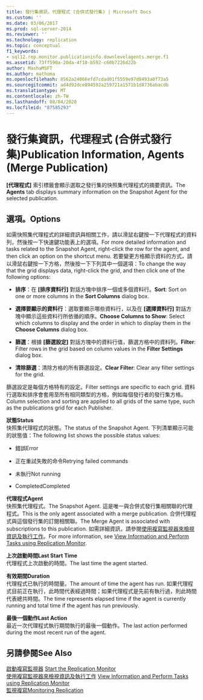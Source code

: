 ```yaml
---
title: 發行集資訊，代理程式 (合併式發行集) | Microsoft Docs
ms.custom: ''
ms.date: 03/06/2017
ms.prod: sql-server-2014
ms.reviewer: ''
ms.technology: replication
ms.topic: conceptual
f1_keywords:
- sql12.rep.monitor.publicationinfo.downlevelagents.merge.f1
ms.assetid: 73ff590a-20da-4f10-b592-c60b7226d22b
author: MashaMSFT
ms.author: mathoma
ms.openlocfilehash: 8562a24066efd7cdad01f5559e97d8493a0f73a5
ms.sourcegitcommit: ad4d92dce894592a259721a1571b1d8736abacdb
ms.translationtype: MT
ms.contentlocale: zh-TW
ms.lasthandoff: 08/04/2020
ms.locfileid: "87585293"
---
```

# <a name="publication-information-agents-merge-publication"></a><span data-ttu-id="3f12c-102">發行集資訊，代理程式 (合併式發行集)</span><span class="sxs-lookup"><span data-stu-id="3f12c-102">Publication Information, Agents (Merge Publication)</span></span>
  <span data-ttu-id="3f12c-103">**[代理程式]** 索引標籤會顯示選取之發行集的快照集代理程式的摘要資訊。</span><span class="sxs-lookup"><span data-stu-id="3f12c-103">The **Agents** tab displays summary information on the Snapshot Agent for the selected publication.</span></span>  
  
## <a name="options"></a><span data-ttu-id="3f12c-104">選項。</span><span class="sxs-lookup"><span data-stu-id="3f12c-104">Options</span></span>  
 <span data-ttu-id="3f12c-105">如需快照集代理程式的詳細資訊與相關工作，請以滑鼠右鍵按一下代理程式的資料列，然後按一下快速鍵功能表上的選項。</span><span class="sxs-lookup"><span data-stu-id="3f12c-105">For more detailed information and tasks related to the Snapshot Agent, right-click the row for the agent, and then click an option on the shortcut menu.</span></span> <span data-ttu-id="3f12c-106">若要變更方格顯示資料的方式，請以滑鼠右鍵按一下方格，然後按一下下列其中一個選項：</span><span class="sxs-lookup"><span data-stu-id="3f12c-106">To change the way that the grid displays data, right-click the grid, and then click one of the following options:</span></span>  
  
-   <span data-ttu-id="3f12c-107">**排序**：在 **[排序資料行]** 對話方塊中排序一個或多個資料行。</span><span class="sxs-lookup"><span data-stu-id="3f12c-107">**Sort**: Sort on one or more columns in the **Sort Columns** dialog box.</span></span>  
  
-   <span data-ttu-id="3f12c-108">**選擇要顯示的資料行**：選取要顯示哪些資料行，以及在 **[選擇資料行]** 對話方塊中顯示這些資料行所依循的順序。</span><span class="sxs-lookup"><span data-stu-id="3f12c-108">**Choose Columns to Show**: Select which columns to display and the order in which to display them in the **Choose Columns** dialog box.</span></span>  
  
-   <span data-ttu-id="3f12c-109">**篩選**：根據 **[篩選設定]** 對話方塊中的資料行值，篩選方格中的資料列。</span><span class="sxs-lookup"><span data-stu-id="3f12c-109">**Filter**: Filter rows in the grid based on column values in the **Filter Settings** dialog box.</span></span>  
  
-   <span data-ttu-id="3f12c-110">**清除篩選**：清除方格的所有篩選設定。</span><span class="sxs-lookup"><span data-stu-id="3f12c-110">**Clear Filter**: Clear any filter settings for the grid.</span></span>  
  
 <span data-ttu-id="3f12c-111">篩選設定是每個方格特有的設定。</span><span class="sxs-lookup"><span data-stu-id="3f12c-111">Filter settings are specific to each grid.</span></span> <span data-ttu-id="3f12c-112">資料行選取和排序會套用至所有相同類型的方格，例如每個發行者的發行集方格。</span><span class="sxs-lookup"><span data-stu-id="3f12c-112">Column selection and sorting are applied to all grids of the same type, such as the publications grid for each Publisher.</span></span>  
  
 <span data-ttu-id="3f12c-113">**狀態**</span><span class="sxs-lookup"><span data-stu-id="3f12c-113">**Status**</span></span>  
 <span data-ttu-id="3f12c-114">快照集代理程式的狀態。</span><span class="sxs-lookup"><span data-stu-id="3f12c-114">The status of the Snapshot Agent.</span></span> <span data-ttu-id="3f12c-115">下列清單顯示可能的狀態值：</span><span class="sxs-lookup"><span data-stu-id="3f12c-115">The following list shows the possible status values:</span></span>  
  
-   <span data-ttu-id="3f12c-116">錯誤</span><span class="sxs-lookup"><span data-stu-id="3f12c-116">Error</span></span>  
  
-   <span data-ttu-id="3f12c-117">正在重試失敗的命令</span><span class="sxs-lookup"><span data-stu-id="3f12c-117">Retrying failed commands</span></span>  
  
-   <span data-ttu-id="3f12c-118">未執行</span><span class="sxs-lookup"><span data-stu-id="3f12c-118">Not running</span></span>  
  
-   <span data-ttu-id="3f12c-119">Completed</span><span class="sxs-lookup"><span data-stu-id="3f12c-119">Completed</span></span>  
  
 <span data-ttu-id="3f12c-120">**代理程式**</span><span class="sxs-lookup"><span data-stu-id="3f12c-120">**Agent**</span></span>  
 <span data-ttu-id="3f12c-121">快照集代理程式。</span><span class="sxs-lookup"><span data-stu-id="3f12c-121">The Snapshot Agent.</span></span> <span data-ttu-id="3f12c-122">這是唯一與合併式發行集相關聯的代理程式。</span><span class="sxs-lookup"><span data-stu-id="3f12c-122">This is the only agent associated with a merge publication.</span></span> <span data-ttu-id="3f12c-123">合併代理程式與這個發行集的訂閱相關聯。</span><span class="sxs-lookup"><span data-stu-id="3f12c-123">The Merge Agent is associated with subscriptions to this publication.</span></span> <span data-ttu-id="3f12c-124">如需詳細資訊，請參閱[使用複寫監視器來檢視資訊及執行工作](monitor/view-information-and-perform-tasks-replication-monitor.md)。</span><span class="sxs-lookup"><span data-stu-id="3f12c-124">For more information, see [View Information and Perform Tasks using Replication Monitor](monitor/view-information-and-perform-tasks-replication-monitor.md).</span></span>  
  
 <span data-ttu-id="3f12c-125">**上次啟動時間**</span><span class="sxs-lookup"><span data-stu-id="3f12c-125">**Last Start Time**</span></span>  
 <span data-ttu-id="3f12c-126">代理程式上次啟動的時間。</span><span class="sxs-lookup"><span data-stu-id="3f12c-126">The last time the agent started.</span></span>  
  
 <span data-ttu-id="3f12c-127">**有效期間**</span><span class="sxs-lookup"><span data-stu-id="3f12c-127">**Duration**</span></span>  
 <span data-ttu-id="3f12c-128">代理程式已執行的時間量。</span><span class="sxs-lookup"><span data-stu-id="3f12c-128">The amount of time the agent has run.</span></span> <span data-ttu-id="3f12c-129">如果代理程式目前正在執行，此時間代表經過時間；如果代理程式是先前有執行過，則此時間代表總共時間。</span><span class="sxs-lookup"><span data-stu-id="3f12c-129">The time represents elapsed time if the agent is currently running and total time if the agent has run previously.</span></span>  
  
 <span data-ttu-id="3f12c-130">**最後一個動作**</span><span class="sxs-lookup"><span data-stu-id="3f12c-130">**Last Action**</span></span>  
 <span data-ttu-id="3f12c-131">最近一次代理程式執行期間執行的最後一個動作。</span><span class="sxs-lookup"><span data-stu-id="3f12c-131">The last action performed during the most recent run of the agent.</span></span>  
  
## <a name="see-also"></a><span data-ttu-id="3f12c-132">另請參閱</span><span class="sxs-lookup"><span data-stu-id="3f12c-132">See Also</span></span>  
 <span data-ttu-id="3f12c-133">[啟動複寫監視器](monitor/start-the-replication-monitor.md) </span><span class="sxs-lookup"><span data-stu-id="3f12c-133">[Start the Replication Monitor](monitor/start-the-replication-monitor.md) </span></span>  
 <span data-ttu-id="3f12c-134">[使用複寫監視器來檢視資訊及執行工作](monitor/view-information-and-perform-tasks-replication-monitor.md) </span><span class="sxs-lookup"><span data-stu-id="3f12c-134">[View Information and Perform Tasks using Replication Monitor](monitor/view-information-and-perform-tasks-replication-monitor.md) </span></span>  
 [<span data-ttu-id="3f12c-135">監視複寫</span><span class="sxs-lookup"><span data-stu-id="3f12c-135">Monitoring Replication</span></span>](monitoring-replication.md)  
  
  
